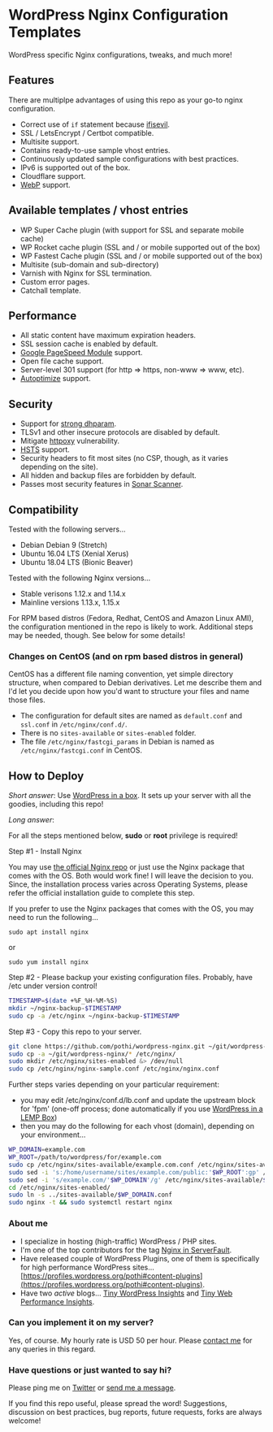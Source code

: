 # WordPress Nginx Configuration Templates

WordPress specific Nginx configurations, tweaks, and much more!

## Features

There are multiplpe advantages of using this repo as your go-to nginx configuration.

+ Correct use of `if` statement because [ifisevil](https://www.nginx.com/resources/wiki/start/topics/depth/ifisevil/).
+ SSL / LetsEncrypt / Certbot compatible.
+ Multisite support.
+ Contains ready-to-use sample vhost entries.
+ Continuously updated sample configurations with best practices.
+ IPv6 is supported out of the box.
+ Cloudflare support.
+ [WebP](https://developers.google.com/speed/webp/) support.

## Available templates / vhost entries

+ WP Super Cache plugin (with support for SSL and separate mobile cache)
+ WP Rocket cache plugin (SSL and / or mobile supported out of the box)
+ WP Fastest Cache plugin (SSL and / or mobile supported out of the box)
+ Multisite (sub-domain and sub-directory)
+ Varnish with Nginx for SSL termination.
+ Custom error pages.
+ Catchall template.

## Performance

+ All static content have maximum expiration headers.
+ SSL session cache is enabled by default.
+ [Google PageSpeed Module](https://developers.google.com/speed/pagespeed/module/) support.
+ Open file cache support.
+ Server-level 301 support (for http => https, non-www => www, etc).
+ [Autoptimize](https://wordpress.org/plugins/autoptimize/) support.

## Security

+ Support for [strong dhparam](https://weakdh.org/).
+ TLSv1 and other insecure protocols are disabled by default.
+ Mitigate [httpoxy](https://httpoxy.org/) vulnerability.
+ [HSTS](https://developer.mozilla.org/en-US/docs/Web/HTTP/Headers/Strict-Transport-Security) support.
+ Security headers to fit most sites (no CSP, though, as it varies depending on the site).
+ All hidden and backup files are forbidden by default.
+ Passes most security features in [Sonar Scanner](https://sonarwhal.com/scanner/).

## Compatibility

Tested with the following servers...
+ Debian Debian 9 (Stretch)
+ Ubuntu 16.04 LTS (Xenial Xerus)
+ Ubuntu 18.04 LTS (Bionic Beaver)

Tested with the following Nginx versions...
+ Stable verisons 1.12.x and 1.14.x
+ Mainline versions 1.13.x, 1.15.x

For RPM based distros (Fedora, Redhat, CentOS and Amazon Linux AMI), the configuration mentioned in the repo is likely to work. Additional steps may be needed, though. See below for some details!

### Changes on CentOS (and on rpm based distros in general)

CentOS has a different file naming convention, yet simple directory structure, when compared to Debian derivatives. Let me describe them and I'd let you decide upon how you'd want to structure your files and name those files.

+ The configuration for default sites are named as `default.conf` and `ssl.conf` in `/etc/nginx/conf.d/`.
+ There is no `sites-available` or `sites-enabled` folder.
+ The file `/etc/nginx/fastcgi_params` in Debian is named as `/etc/nginx/fastcgi.conf` in CentOS.

## How to Deploy

*Short answer*: Use [WordPress in a box](https://github.com/pothi/wp-in-a-box). It sets up your server with all the goodies, including this repo!

*Long answer*:

For all the steps mentioned below, __sudo__ or __root__ privilege is required!

Step #1 - Install Nginx

You may use [the official Nginx repo](https://nginx.org/en/linux_packages.html) or just use the Nginx package that comes with the OS. Both would work fine! I will leave the decision to you. Since, the installation process varies across Operating Systems, please refer the official installation guide to complete this step.

If you prefer to use the Nginx packages that comes with the OS, you may need to run the following...

`sudo apt install nginx`

or

`sudo yum install nginx`

Step #2 - Please backup your existing configuration files. Probably, have /etc under version control!

```bash
TIMESTAMP=$(date +%F_%H-%M-%S)
mkdir ~/nginx-backup-$TIMESTAMP
sudo cp -a /etc/nginx ~/nginx-backup-$TIMESTAMP
```

Step #3 - Copy this repo to your server.

```bash
git clone https://github.com/pothi/wordpress-nginx.git ~/git/wordpress-nginx
sudo cp -a ~/git/wordpress-nginx/* /etc/nginx/
sudo mkdir /etc/nginx/sites-enabled &> /dev/null
sudo cp /etc/nginx/nginx-sample.conf /etc/nginx/nginx.conf
```
Further steps varies depending on your particular requirement:

+ you may edit /etc/nginx/conf.d/lb.conf and update the upstream block for 'fpm' (one-off process; done automatically if you use [WordPress in a LEMP Box](https://github.com/pothi/wp-in-a-box))
+ then you may do the following for each vhost (domain), depending on your environment...

```bash
WP_DOMAIN=example.com
WP_ROOT=/path/to/wordpress/for/example.com
sudo cp /etc/nginx/sites-available/example.com.conf /etc/nginx/sites-available/$WP_DOMAIN.conf
sudo sed -i 's:/home/username/sites/example.com/public:'$WP_ROOT':gp' /etc/nginx/sites-available/$WP_DOMAIN.conf
sudo sed -i 's/example.com/'$WP_DOMAIN'/g' /etc/nginx/sites-available/$WP_DOMAIN.conf
cd /etc/nginx/sites-enabled/
sudo ln -s ../sites-available/$WP_DOMAIN.conf
sudo nginx -t && sudo systemctl restart nginx
```

### About me

+ I specialize in hosting (high-traffic) WordPress / PHP sites.
+ I'm one of the top contributors for the tag [Nginx in ServerFault](https://serverfault.com/users/102173/pothi-kalimuthu?tab=profile).
+ Have released couple of WordPress Plugins, one of them is specifically for high performance WordPress sites... [https://profiles.wordpress.org/pothi#content-plugins](https://profiles.wordpress.org/pothi#content-plugins).
+ Have two _active_ blogs... [Tiny WordPress Insights](https://www.tinywp.in/) and [Tiny Web Performance Insights](https://www.tinywp.com/).

### Can you implement it on my server?

Yes, of course. My hourly rate is USD 50 per hour. Please [contact me](https://www.tinywp.in/contact/) for any queries in this regard.

### Have questions or just wanted to say hi?

Please ping me on [Twitter](https://twitter.com/pothi]) or [send me a message](https://www.tinywp.in/contact/).

If you find this repo useful, please spread the word! Suggestions, discussion on best practices, bug reports, future requests, forks are always welcome!
